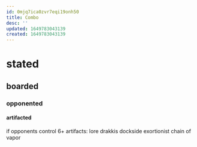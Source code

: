 ```yaml
---
id: 0mjq7ica0zvr7eqi19onh50
title: Combo
desc: ''
updated: 1649783043139
created: 1649783043139
---
```



# stated
## boarded
### opponented
#### artifacted
if opponents control 6+ artifacts:
  lore drakkis
  dockside exortionist
  chain of vapor
